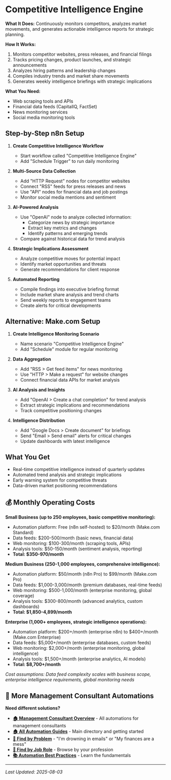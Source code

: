 # Competitive Intelligence Engine

**What It Does:** Continuously monitors competitors, analyzes market movements, and generates actionable intelligence reports for strategic planning.

**How It Works:**
1. Monitors competitor websites, press releases, and financial filings
2. Tracks pricing changes, product launches, and strategic announcements
3. Analyzes hiring patterns and leadership changes
4. Compiles industry trends and market share movements
5. Generates weekly intelligence briefings with strategic implications

**What You Need:**
- Web scraping tools and APIs
- Financial data feeds (CapitalIQ, FactSet)
- News monitoring services
- Social media monitoring tools

## Step-by-Step n8n Setup

1. **Create Competitive Intelligence Workflow**
   - Start workflow called "Competitive Intelligence Engine"
   - Add "Schedule Trigger" to run daily monitoring

2. **Multi-Source Data Collection**
   - Add "HTTP Request" nodes for competitor websites
   - Connect "RSS" feeds for press releases and news
   - Use "API" nodes for financial data and job postings
   - Monitor social media mentions and sentiment

3. **AI-Powered Analysis**
   - Use "OpenAI" node to analyze collected information:
     - Categorize news by strategic importance
     - Extract key metrics and changes
     - Identify patterns and emerging trends
   - Compare against historical data for trend analysis

4. **Strategic Implications Assessment**
   - Analyze competitive moves for potential impact
   - Identify market opportunities and threats
   - Generate recommendations for client response

5. **Automated Reporting**
   - Compile findings into executive briefing format
   - Include market share analysis and trend charts
   - Send weekly reports to engagement teams
   - Create alerts for critical developments

## Alternative: Make.com Setup

1. **Create Intelligence Monitoring Scenario**
   - Name scenario "Competitive Intelligence Engine"
   - Add "Schedule" module for regular monitoring

2. **Data Aggregation**
   - Add "RSS > Get feed items" for news monitoring
   - Use "HTTP > Make a request" for website changes
   - Connect financial data APIs for market analysis

3. **AI Analysis and Insights**
   - Add "OpenAI > Create a chat completion" for trend analysis
   - Extract strategic implications and recommendations
   - Track competitive positioning changes

4. **Intelligence Distribution**
   - Add "Google Docs > Create document" for briefings
   - Send "Email > Send email" alerts for critical changes
   - Update dashboards with latest intelligence

## What You Get
- Real-time competitive intelligence instead of quarterly updates
- Automated trend analysis and strategic implications
- Early warning system for competitive threats
- Data-driven market positioning recommendations

## 💰 Monthly Operating Costs

**Small Business (up to 250 employees, basic competitive monitoring):**
- Automation platform: Free (n8n self-hosted) to $20/month (Make.com Standard)
- Data feeds: $200-500/month (basic news, financial data)
- Web monitoring: $100-300/month (scraping tools, APIs)
- Analysis tools: $50-150/month (sentiment analysis, reporting)
- **Total: $350-970/month**

**Medium Business (250-1,000 employees, comprehensive intelligence):**
- Automation platform: $50/month (n8n Pro) to $99/month (Make.com Pro)
- Data feeds: $1,000-3,000/month (premium databases, real-time feeds)
- Web monitoring: $500-1,000/month (enterprise monitoring, global coverage)
- Analysis tools: $300-800/month (advanced analytics, custom dashboards)
- **Total: $1,850-4,899/month**

**Enterprise (1,000+ employees, strategic intelligence operations):**
- Automation platform: $200+/month (enterprise n8n) to $400+/month (Make.com Enterprise)
- Data feeds: $5,000+/month (enterprise databases, custom feeds)
- Web monitoring: $2,000+/month (enterprise monitoring, global intelligence)
- Analysis tools: $1,500+/month (enterprise analytics, AI models)
- **Total: $8,700+/month**

*Cost assumptions: Data feed complexity scales with business scope, enterprise intelligence requirements, global monitoring needs*

## 🔗 More Management Consultant Automations

**Need different solutions?**
- **[🏠 Management Consultant Overview](Management%20Consultant%20Overview.md)** - All automations for management consultants
- **[🏠 All Automation Guides](../../AI%20Automations%20Guide.md)** - Main directory and getting started
- **[🎯 Find by Problem](../../Automation%20Workflows%20by%20Problem.md)** - "I'm drowning in emails" or "My finances are a mess"
- **[👔 Find by Job Role](../../Automation%20Workflows%20by%20Job%20Role.md)** - Browse by your profession
- **[📚 Automation Best Practices](../../Automation%20Best%20Practices.md)** - Learn the fundamentals

---
*Last Updated: 2025-08-03*